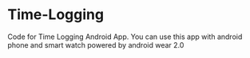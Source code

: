 # Time-Logging
Code for Time Logging Android App. You can use this app with android phone and smart watch powered by android wear 2.0
